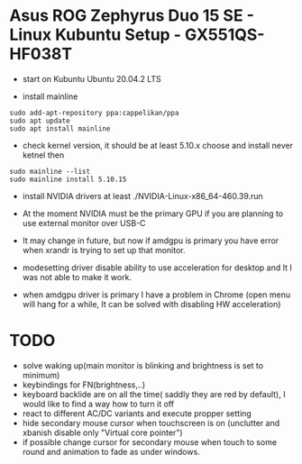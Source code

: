 # Asus ROG Zephyrus Duo 15 SE - Linux Kubuntu Setup - GX551QS-HF038T

* start on Kubuntu Ubuntu 20.04.2 LTS

* install mainline 
```
sudo add-apt-repository ppa:cappelikan/ppa
sudo apt update
sudo apt install mainline
```

* check kernel version, it should be at least 5.10.x choose and install never ketnel then
```
sudo mainline --list
sudo mainline install 5.10.15

```

* install NVIDIA drivers at least ./NVIDIA-Linux-x86_64-460.39.run

* At the moment NVIDIA must be the primary GPU if you are planning to use external monitor over USB-C
* It may change in future, but now if amdgpu is primary you have error when  xrandr is  trying to set up that monitor.
* modesetting driver disable ability to use acceleration for desktop and It  I was not able to make it work.
* when amdgpu driver is primary I have a problem in Chrome (open menu will hang for a while, It can be solved with  disabling  HW acceleration)


# TODO
* solve waking up(main monitor is blinking and  brightness is set to minimum)
* keybindings for FN(brightness,..)
* keyboard backlide are on all the time( saddly they are red by default), I would  like to find a way how to turn it off
* react to different AC/DC variants and execute  propper setting
* hide secondary mouse cursor when  touchscreen is on (unclutter and xbanish disable only "Virtual core pointer")
* if possible change cursor for secondary mouse when touch  to some round and animation to fade as under windows.

